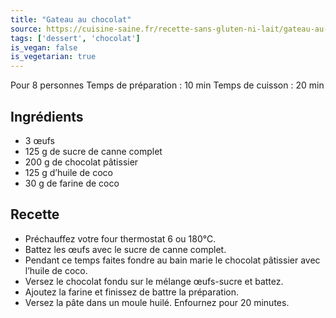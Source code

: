 ```yaml
---
title: "Gateau au chocolat"
source: https://cuisine-saine.fr/recette-sans-gluten-ni-lait/gateau-au-chocolat-sans-gluten-sans-produit-laitier/
tags: ['dessert', 'chocolat']
is_vegan: false
is_vegetarian: true
---
```


Pour 8 personnes
Temps de préparation : 10 min
Temps de cuisson : 20 min

## Ingrédients

- 3 œufs
- 125 g de sucre de canne complet
- 200 g de chocolat pâtissier
- 125 g d’huile de coco
- 30 g de farine de coco

## Recette

- Préchauffez votre four thermostat 6 ou 180°C.
- Battez les œufs avec le sucre de canne complet.
- Pendant ce temps faites fondre au bain marie le chocolat pâtissier avec l’huile de coco.
- Versez le chocolat fondu sur le mélange œufs-sucre et battez.
- Ajoutez la farine et finissez de battre la préparation.
- Versez la pâte dans un moule huilé. Enfournez pour 20 minutes.

